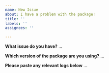 ```yaml
---
name: New Issue
about: I have a problem with the package!
title: ''
labels: ''
assignees: ''

---
```


**What issue do you have?**
...

**Which version of the package are you using?**
...

**Please paste any relevant logs below**
...
